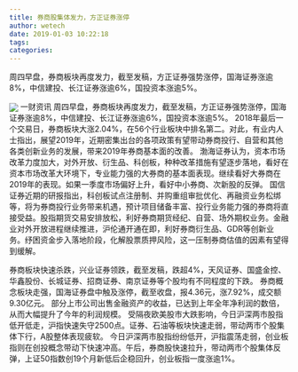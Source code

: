 ```yaml
---
title: 券商股集体发力，方正证券涨停
author: wetech
date: 2019-01-03 10:22:18
tags: 
categories: 
---
```

周四早盘，券商板块再度发力，截至发稿，方正证券强势涨停，国海证券涨逾8%，中信建投、长江证券涨逾6%，国投资本涨逾5%。
<!-- more -->
<img align="center" border="0" src="https://imgcdn.yicai.com/uppics/images/2019/01/e01690efa9441d820ef682bb44eb3048.jpg" />
一财资讯
周四早盘，券商板块再度发力，截至发稿，方正证券强势涨停，国海证券涨逾8%，中信建投、长江证券涨逾6%，国投资本涨逾5%。
2018年最后一个交易日，券商板块大涨2.04%，在56个行业板块中排名第二。对此，有业内人士指出，展望2019年，近期密集出台的各项政策有望带动券商投行、自营和其他各类创新业务的发展，带来2019年券商基本面的改善。
渤海证券认为，资本市场改革力度加大，对外开放、衍生品、科创板，种种改革措施有望逐步落地，看好在资本市场改革大环境下，专业能力强的大券商的基本面表现。继续看好大券商在2019年的表现。如果一季度市场偏好上升，看好中小券商、次新股的反弹。
国信证券近期的研报指出，科创板试点注册制、并购重组审批优化、再融资业务松绑等，将为券商投行业务带来机遇，预计项目储备丰富、投行业务能力强的券商将直接受益。股指期货交易安排放松，利好券商期货经纪、自营、场外期权业务。金融业对外开放进程继续推进，沪伦通开通在即，利好券商衍生品、GDR等创新业务。纾困资金步入落地阶段，化解股票质押风险，这一压制券商估值的因素有望得到缓解。
 
 
券商板块快速杀跌，兴业证券领跌，截至发稿，跌超4%，天风证券、国盛金控、华鑫股份、长城证券、招商证券、南京证券等个股均有不同程度的下跌。
券商概念板块走强，国海证券盘中触及涨停，截至收盘，报4.36元，涨7.92%，成交额9.30亿元。
部分上市公司出售金融资产的收益，已达到上年全年净利润的数倍，从而大幅提升了今年的利润规模。
受隔夜欧美股市大跌影响，今日沪深两市股指低开低走，沪指快速失守2500点。证券、石油等板块快速走弱，带动两市个股集体下行，A股整体表现疲软。
今日沪深两市股指纷纷低开，沪指震荡走弱，创业板指则在创投概念带动下快速冲高。午后，券商股快速拉升，带动两市个股集体反弹，上证50指数创19个月新低后企稳回升，创业板指一度涨逾1%。
